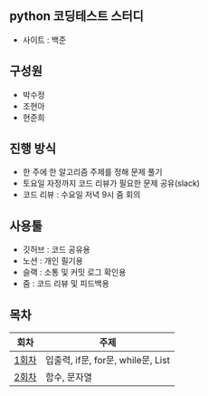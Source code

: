 ## python 코딩테스트 스터디
- 사이트 : 백준

## 구성원
- 박수정
- 조현아
- 현준희

## 진행 방식
- 한 주에 한 알고리즘 주제를 정해 문제 풀기
- 토요일 자정까지 코드 리뷰가 필요한 문제 공유(slack)
- 코드 리뷰 : 수요일 저녁 9시 줌 회의

## 사용툴
- 깃허브 : 코드 공유용
- 노션 : 개인 필기용
- 슬랙 : 소통 및 커밋 로그 확인용
- 줌 : 코드 리뷰 및 피드백용

## 목차
| 회차 | 주제 |
|-------|---------|
| [1회차](./1주차-기본(1)) | 입출력, if문, for문, while문, List |
| [2회차](./2주차-기본(2)) | 함수, 문자열 |
